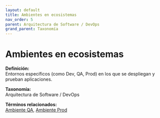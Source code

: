 ```yaml
---
layout: default
title: Ambientes en ecosistemas
nav_order: 5
parent: Arquitectura de Software / DevOps
grand_parent: Taxonomía
---
```


# Ambientes en ecosistemas

**Definición:**  
Entornos específicos (como Dev, QA, Prod) en los que se despliegan y prueban aplicaciones.

**Taxonomía:**  
Arquitectura de Software / DevOps

**Términos relacionados:**  
[Ambiente QA](https://maleniski.github.io/diccionario-angl-tec-mx/docs/taxonomia/arquitectura-de-software-/-devops/ambiente-qa.html), [Ambiente Prod](https://maleniski.github.io/diccionario-angl-tec-mx/docs/taxonomia/arquitectura-de-software-/-devops/ambiente-prod.html)
